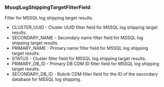 ### MssqlLogShippingTargetFilterField
Filter for MSSQL log shipping target results.

- CLUSTER_UUID - Cluster UUID filter field for MSSQL log shipping target results.
- SECONDARY_NAME - Secondary name filter field for MSSQL log shipping
 target results.
- PRIMARY_NAME - Primary name filter field for MSSQL log shipping
 target results.
- STATUS - Cluster filter field for MSSQL log shipping target results.
- PRIMARY_DB_ID - Primary DB CDM ID filter field for MSSQL log shipping
 target results.
- SECONDARY_DB_ID - Rubrik CDM filter field for the ID of the secondary database
  for MSSQL log shipping.
